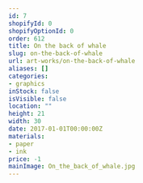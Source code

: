 ```yaml
---
id: 7
shopifyId: 0
shopifyOptionId: 0
order: 612
title: On the back of whale
slug: on-the-back-of-whale
url: art-works/on-the-back-of-whale
aliases: []
categories:
- graphics
inStock: false
isVisible: false
location: ""
height: 21
width: 30
date: 2017-01-01T00:00:00Z
materials:
- paper
- ink
price: -1
mainImage: On_the_back_of_whale.jpg
---
```

